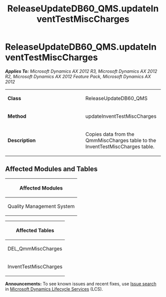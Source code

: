 ﻿---
title: ReleaseUpdateDB60_QMS.updateInventTestMiscCharges
TOCTitle: ReleaseUpdateDB60_QMS.updateInventTestMiscCharges
ms:assetid: 6b52f648-d859-f33b-87de-4bb34cf59e5d
ms:mtpsurl: https://msdn.microsoft.com/en-us/library/JJ685689(v=AX.60)
ms:contentKeyID: 49708889
ms.date: 05/18/2015
mtps_version: v=AX.60
---

# ReleaseUpdateDB60\_QMS.updateInventTestMiscCharges 


_**Applies To:** Microsoft Dynamics AX 2012 R3, Microsoft Dynamics AX 2012 R2, Microsoft Dynamics AX 2012 Feature Pack, Microsoft Dynamics AX 2012_

<table>
<colgroup>
<col style="width: 50%" />
<col style="width: 50%" />
</colgroup>
<tbody>
<tr class="odd">
<td><p><strong>Class</strong></p></td>
<td><p>ReleaseUpdateDB60_QMS</p></td>
</tr>
<tr class="even">
<td><p><strong>Method</strong></p></td>
<td><p>updateInventTestMiscCharges</p></td>
</tr>
<tr class="odd">
<td><p><strong>Description</strong></p></td>
<td><p>Copies data from the QmmMiscCharges table to the InventTestMiscCharges table.</p></td>
</tr>
</tbody>
</table>


## Affected Modules and Tables

<table>
<colgroup>
<col style="width: 100%" />
</colgroup>
<thead>
<tr class="header">
<th><p>Affected Modules</p></th>
</tr>
</thead>
<tbody>
<tr class="odd">
<td><p>Quality Management System</p></td>
</tr>
</tbody>
</table>


<table>
<colgroup>
<col style="width: 100%" />
</colgroup>
<thead>
<tr class="header">
<th><p>Affected Tables</p></th>
</tr>
</thead>
<tbody>
<tr class="odd">
<td><p>DEL_QmmMiscCharges</p></td>
</tr>
<tr class="even">
<td><p>InventTestMiscCharges</p></td>
</tr>
</tbody>
</table>

  
**Announcements:** To see known issues and recent fixes, use [Issue search](http://go.microsoft.com/fwlink/?linkid=389258) in [Microsoft Dynamics Lifecycle Services](http://go.microsoft.com/fwlink/?linkid=306505) (LCS).

